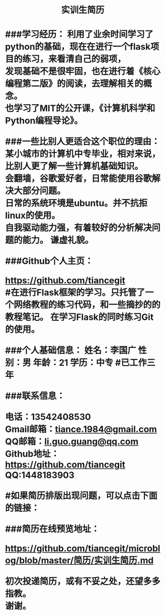 
<h1 style="text-align:center">实训生简历 <h1>

###学习经历：
利用了业余时间学习了python的基础，现在在进行一个flask项目的练习，来看清自己的弱项，  
发现基础不是很牢固，也在进行着《核心编程第二版》的阅读，去理解相关的概念。  
也学习了MIT的公开课，《计算机科学和Python编程导论》。


###一些比别人更适合这个职位的理由：
某小城市的计算机中专毕业，相对来说，比别人更了解一些计算机基础知识。  
会翻墙，谷歌爱好者，日常能使用谷歌解决大部分问题。  
日常的系统环境是ubuntu。并不抗拒linux的使用。  
自我驱动能力强，有着较好的分析解决问题的能力。
谦虚礼貌。

###Github个人主页：

https://github.com/tiancegit  
\#在进行Flask框架的学习。只托管了一个网络教程的练习代码，和一些摘抄的的教程笔记。
在学习Flask的同时练习Git的使用。

###个人基础信息：
姓名：李国广    性别：男
年龄：21       学历：中专      \#已工作三年

###联系信息：

电话：13542408530  
Gmail邮箱：tiance.1984@gmail.com  
QQ邮箱：li.guo.guang@qq.com  
Github地址：https://github.com/tiancegit  
QQ:1448183903


\#如果简历排版出现问题，可以点击下面的链接：

###简历在线预览地址：

https://github.com/tiancegit/microblog/blob/master/简历/实训生简历.md


初次投递简历，或有不妥之处，还望多多指教。  
谢谢。

